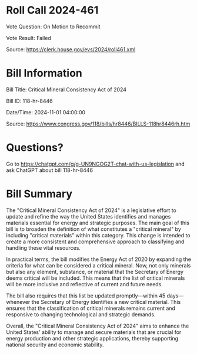 # Roll Call 2024-461

Vote Question: On Motion to Recommit

Vote Result: Failed

Source: https://clerk.house.gov/evs/2024/roll461.xml

# Bill Information

Bill Title: Critical Mineral Consistency Act of 2024

Bill ID: 118-hr-8446

Date/Time: 2024-11-01 04:00:00

Source: https://www.congress.gov/118/bills/hr8446/BILLS-118hr8446rh.htm

# Questions?

Go to https://chatgpt.com/g/g-UN9NGOG2T-chat-with-us-legislation and ask ChatGPT about bill 118-hr-8446

# Bill Summary
The "Critical Mineral Consistency Act of 2024" is a legislative effort to update and refine the way the United States identifies and manages materials essential for energy and strategic purposes. The main goal of this bill is to broaden the definition of what constitutes a "critical mineral" by including "critical materials" within this category. This change is intended to create a more consistent and comprehensive approach to classifying and handling these vital resources.

In practical terms, the bill modifies the Energy Act of 2020 by expanding the criteria for what can be considered a critical mineral. Now, not only minerals but also any element, substance, or material that the Secretary of Energy deems critical will be included. This means that the list of critical minerals will be more inclusive and reflective of current and future needs.

The bill also requires that this list be updated promptly—within 45 days—whenever the Secretary of Energy identifies a new critical material. This ensures that the classification of critical minerals remains current and responsive to changing technological and strategic demands.

Overall, the "Critical Mineral Consistency Act of 2024" aims to enhance the United States' ability to manage and secure materials that are crucial for energy production and other strategic applications, thereby supporting national security and economic stability.
